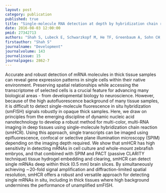 ```yaml
---
layout: post
category: publication
published: true
title: "Single-molecule RNA detection at depth by hybridization chain reaction and tissue hydrogel embedding and clearing."
date: 2016-08-03 12:00:00
pmid: 27342713
authors: "Shah S, Lubeck E, Schwarzkopf M, He TF, Greenbaum A, Sohn CH, Lignell A, Choi HM, Gradinaru V, Pierce NA, Cai L"
firstauthor: "Shah S"
journalname: "Development"
journalvolume: 143
journalissue: 15
journalpages: 2862-7
---
```


Accurate and robust detection of mRNA molecules in thick tissue samples can reveal gene expression patterns in single cells within their native environment. Preserving spatial relationships while accessing the transcriptome of selected cells is a crucial feature for advancing many biological areas - from developmental biology to neuroscience. However, because of the high autofluorescence background of many tissue samples, it is difficult to detect single-molecule fluorescence in situ hybridization (smFISH) signals robustly in opaque thick samples. Here, we draw on principles from the emerging discipline of dynamic nucleic acid nanotechnology to develop a robust method for multi-color, multi-RNA imaging in deep tissues using single-molecule hybridization chain reaction (smHCR). Using this approach, single transcripts can be imaged using epifluorescence, confocal or selective plane illumination microscopy (SPIM) depending on the imaging depth required. We show that smHCR has high sensitivity in detecting mRNAs in cell culture and whole-mount zebrafish embryos, and that combined with SPIM and PACT (passive CLARITY technique) tissue hydrogel embedding and clearing, smHCR can detect single mRNAs deep within thick (0.5 mm) brain slices. By simultaneously achieving ∼20-fold signal amplification and diffraction-limited spatial resolution, smHCR offers a robust and versatile approach for detecting single mRNAs in situ, including in thick tissues where high background undermines the performance of unamplified smFISH.

